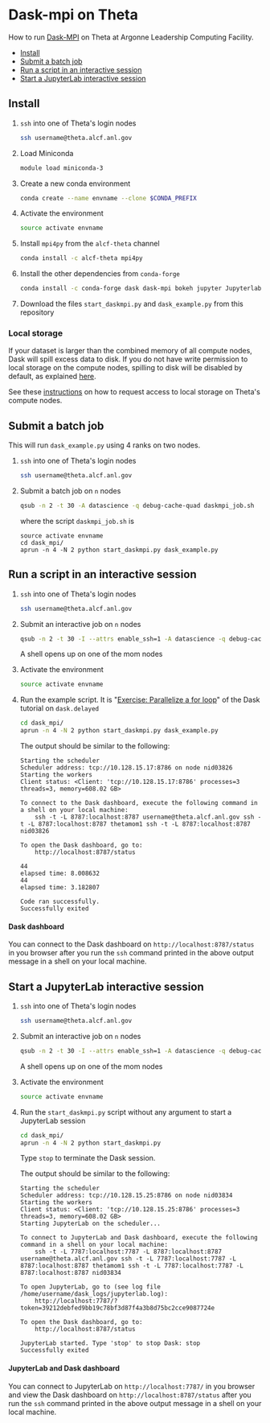 # Dask-mpi on Theta

How to run [Dask-MPI](http://mpi.dask.org/en/latest/) on Theta at Argonne Leadership Computing Facility.

- [Install](#install)
- [Submit a batch job](#batch)
- [Run a script in an interactive session](#interactive)
- [Start a JupyterLab interactive session](#jlab)


<a id="install"></a>
## Install

1. `ssh` into one of Theta's login nodes

    ```bash
    ssh username@theta.alcf.anl.gov
    ```

1. Load Miniconda

    ```bash
    module load miniconda-3
    ```

1. Create a new conda environment

    ```bash
    conda create --name envname --clone $CONDA_PREFIX
    ```

1. Activate the environment

    ```bash
    source activate envname
    ```

1. Install `mpi4py` from the `alcf-theta` channel

    ```bash
    conda install -c alcf-theta mpi4py
    ```

1. Install the other dependencies from `conda-forge`

    ```bash
    conda install -c conda-forge dask dask-mpi bokeh jupyter Jupyterlab ipykernel ipyparallel pip
    ```

1. Download the files `start_daskmpi.py` and `dask_example.py` from this repository
    


### Local storage

If your dataset is larger than the combined memory of all compute nodes, Dask will spill excess data to disk. 
If you do not have write permission to local storage on the compute nodes, spilling to disk will be disabled by default, as explained [here](https://docs.dask.org/en/latest/setup/hpc.html#local-storage). 

See these [instructions](https://www.alcf.anl.gov/support-center/theta/theta-file-systems) on how to request access to local storage on Theta's compute nodes. 



<a id="batch"></a>
## Submit a batch job

This will run `dask_example.py` using 4 ranks on two nodes.

1. `ssh` into one of Theta's login nodes

    ```bash
    ssh username@theta.alcf.anl.gov
    ```

1. Submit a batch job on `n` nodes

    ```bash
    qsub -n 2 -t 30 -A datascience -q debug-cache-quad daskmpi_job.sh
    ```

    where the script `daskmpi_job.sh` is

    ```
    source activate envname
    cd dask_mpi/
    aprun -n 4 -N 2 python start_daskmpi.py dask_example.py
    ``` 

<a id="interactive"></a>
## Run a script in an interactive session

1. `ssh` into one of Theta's login nodes

    ```bash
    ssh username@theta.alcf.anl.gov
    ```

2. Submit an interactive job on `n` nodes

    ```bash
    qsub -n 2 -t 30 -I --attrs enable_ssh=1 -A datascience -q debug-cache-quad
    ```

    A shell opens up on one of the mom nodes

3. Activate the environment

    ```bash
    source activate envname
    ```

4. Run the example script. It is "[Exercise: Parallelize a for loop](https://tutorial.dask.org/01_dask.delayed.html#Exercise:-Parallelize-a-for-loop)" of the Dask tutorial on `dask.delayed`

    ```bash
    cd dask_mpi/
    aprun -n 4 -N 2 python start_daskmpi.py dask_example.py
    ```

    The output should be similar to the following: 

    ```
    Starting the scheduler
    Scheduler address: tcp://10.128.15.17:8786 on node nid03826
    Starting the workers
    Client status: <Client: 'tcp://10.128.15.17:8786' processes=3 threads=3, memory=608.02 GB>
    
    To connect to the Dask dashboard, execute the following command in a shell on your local machine:
        ssh -t -L 8787:localhost:8787 username@theta.alcf.anl.gov ssh -t -L 8787:localhost:8787 thetamom1 ssh -t -L 8787:localhost:8787 nid03826
    
    To open the Dask dashboard, go to:
        http://localhost:8787/status
    
    44
    elapsed time: 8.008632
    44
    elapsed time: 3.182807

    Code ran successfully.
    Successfully exited
    ```


#### Dask dashboard

You can connect to the Dask dashboard on `http://localhost:8787/status` in you browser after you run the `ssh` command printed in the above output message in a shell on your local machine.


<a id="jlab"></a>
## Start a JupyterLab interactive session

1. `ssh` into one of Theta's login nodes

    ```bash
    ssh username@theta.alcf.anl.gov
    ```

1. Submit an interactive job on `n` nodes

    ```bash
    qsub -n 2 -t 30 -I --attrs enable_ssh=1 -A datascience -q debug-cache-quad
    ```

    A shell opens up on one of the mom nodes

1. Activate the environment

    ```bash
    source activate envname
    ```

1. Run the `start_daskmpi.py` script without any argument to start a JupyterLab session

    ```bash
    cd dask_mpi/
    aprun -n 4 -N 2 python start_daskmpi.py
    ```

    Type `stop` to terminate the Dask session.

    The output should be similar to the following: 

    ```
    Starting the scheduler
    Scheduler address: tcp://10.128.15.25:8786 on node nid03834
    Starting the workers
    Client status: <Client: 'tcp://10.128.15.25:8786' processes=3 threads=3, memory=608.02 GB>
    Starting JupyterLab on the scheduler...
    
    To connect to JupyterLab and Dask dashboard, execute the following command in a shell on your local machine:
        ssh -t -L 7787:localhost:7787 -L 8787:localhost:8787 username@theta.alcf.anl.gov ssh -t -L 7787:localhost:7787 -L 8787:localhost:8787 thetamom1 ssh -t -L 7787:localhost:7787 -L 8787:localhost:8787 nid03834
    
    To open JupyterLab, go to (see log file /home/username/dask_logs/jupyterlab.log):
        http://localhost:7787/?token=39212debfed9bb19c78bf3d87f4a3b8d75bc2cce9087724e
    
    To open the Dask dashboard, go to:
        http://localhost:8787/status
    
    JupyterLab started. Type 'stop' to stop Dask: stop
    Successfully exited
    ```



#### JupyterLab and Dask dashboard

You can connect to JupyterLab on `http://localhost:7787/` in you browser and view the Dask dashboard on `http://localhost:8787/status` after you run the `ssh` command printed in the above output message in a shell on your local machine.


